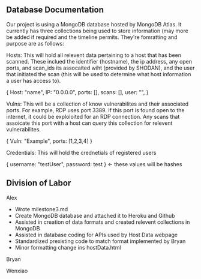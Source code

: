 Database Documentation
-------------------------------------------------------------------------------------------------------------------------------------------------------------------

Our project is using a MongoDB database hosted by MongoDB Atlas. It currently has three collections being used to store information (may more be added if required and the timeline permits. They're fomratting and purpose are as follows:

Hosts: This will hold all relevent data pertaining to a host that has been scanned. These inclued the identifier (hostname), the ip address, any open ports, and scan_ids its assocaited wiht (provided by SHODAN), and the user that initiated the scan (this will be used to determine what host information a user has access to).

  { Host: "name", IP: "0.0.0.0", ports: [], scans: [], user: "", }

Vulns: This will be a collection of know vulnerabilites and their associated ports. For example, RDP uses port 3389. If this port is found open to the internet, it could be exploloited for an RDP connection. Any scans that assoicate this port with a host can query this collection for relevent vulnerabilites.

  { Vuln: "Example", ports: [1,2,3,4] }

Credentials: This will hold the crednetials of registered users

  { username: "testUser", password: test } <- these values will be hashes

Division of Labor
-------------------------------------------------------------------------------------------------------------------------------------------------------------------

Alex

- Wrote milestone3.md
- Create MongoDB database and attached it to Heroku and Github
- Assisted in creation of data formats and created relevent collections in MongoDB
- Assisted in database coding for APIs used by Host Data webpage
- Standardized prexisting code to match format implemented by Bryan
- Minor formatting change ins hostData.html

Bryan

Wenxiao 
